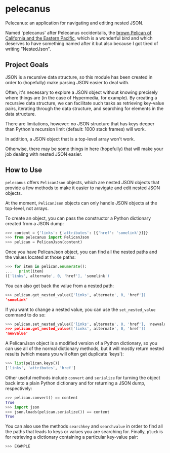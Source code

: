 # pelecanus

Pelecanus: an application for navigating and editing nested JSON.

Named 'pelecanus' after Pelecanus occidentalis, the [brown Pelican of California and the Eastern Pacific](http://www.nps.gov/chis/naturescience/brown-pelican.htm), which is a wonderful bird and which deserves to have something named after it but also because I got tired of writing "NestedJson".


## Project Goals

JSON is a recursive data structure, so this module has been created in order to (hopefully) make parsing JSON easier to deal with.

Often, it's necessary to explore a JSON object without knowing precisely where things are (in the case of Hypermedia, for example). By creating a recursive data structure, we can facilitate such tasks as retrieving key-value pairs, iterating through the data structure, and searching for elements in the data structure.

There are limitations, however: no JSON structure that has keys deeper
than Python's recursion limit (default: 1000 stack frames) will work.

In addition, a JSON object that is a top-level array won't work.

Otherwise, there may be some things in here (hopefully) that will make your job dealing with nested JSON easier.


## How to Use
`pelecanus` offers `PelicanJson` objects, which are nested JSON objects that provide a few methods to make it easier to navigate and edit nested JSON objects.

At the moment, `PelicanJson` objects can only handle JSON objects at the top-level, not arrays.

To create an object, you can pass the constructor a Python dictionary created from a JSON dump:

```python
>>> content = {'links': {'attributes': [{'href': 'somelink'}]}}
>>> from pelecanus import PelicanJson
>>> pelican = PelicanJson(content)
```

Once you have PelicanJson object, you can find all the nested paths and the values located at those paths:

```python
>>> for item in pelican.enumerate():
...   print(item)
(['links', alternate', 0, 'href'], 'somelink')
```

You can also get back the value from a nested path:

```python
>>> pelican.get_nested_value(['links', alternate', 0, 'href'])
'somelink'
```

If you want to change a nested value, you can use the `set_nested_value` command to do so:

```python
>>> pelican.set_nested_value(['links', alternate', 0, 'href'], 'newvalue')
>>> pelican.get_nested_value(['links', alternate', 0, 'href'])
'newvalue'
```

A PelicanJson object is a modified version of a Python dictionary, so you can use all of the normal dictionary methods, but it will mostly return nested results (which means you will often get duplicate 'keys'):

```python
>>> list(pelican.keys())
['links', 'attributes', 'href']
```

Other useful methods include `convert` and `serialize` for turning the object back into a plain Python dictionary and for returning a JSON dump, respectively:

```python
>>> pelican.convert() == content
True
>>> import json
>>> json.loads(pelican.serialize()) == content
True
```

You can also use the methods `searchkey` and `searchvalue` in order to find all the paths that leads to keys or values you are searching for. Finally, `pluck` is for retrieving a dictionary containing a particular key-value pair:

```python
>>> EXAMPLE
```